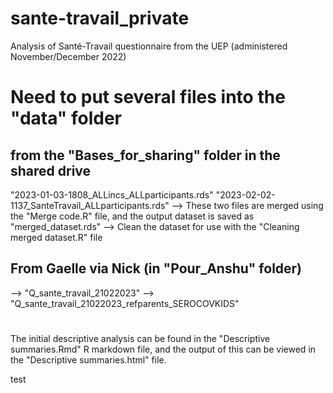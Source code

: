 # sante-travail_private
Analysis of Santé-Travail questionnaire from the UEP (administered November/December 2022)

# Need to put several files into the "data" folder
## from the "Bases_for_sharing" folder in the shared drive
"2023-01-03-1808_ALLincs_ALLparticipants.rds"
"2023-02-02-1137_SanteTravail_ALLparticipants.rds"
--> These two files are merged using the "Merge code.R" file, and the output dataset is saved as "merged_dataset.rds"
--> Clean the dataset for use with the "Cleaning merged dataset.R" file 

## From Gaelle via Nick (in "Pour_Anshu" folder)
--> "Q_sante_travail_21022023"
--> "Q_sante_travail_21022023_refparents_SEROCOVKIDS"

#
The initial descriptive analysis can be found in the "Descriptive summaries.Rmd" R markdown file, and the output of this can be viewed in the "Descriptive summaries.html" file.


test